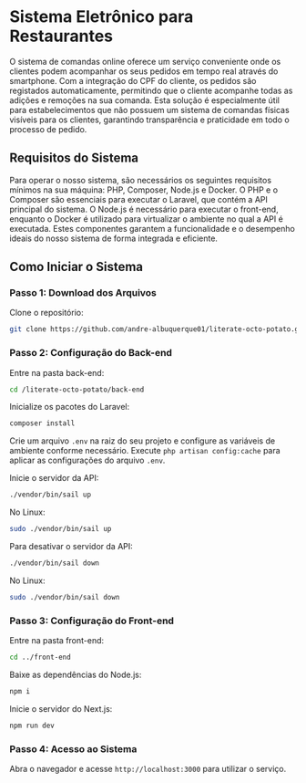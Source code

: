 # Sistema Eletrônico para Restaurantes

O sistema de comandas online oferece um serviço conveniente onde os clientes podem acompanhar os seus pedidos em tempo real através do smartphone. Com a integração do CPF do cliente, os pedidos são registados automaticamente, permitindo que o cliente acompanhe todas as adições e remoções na sua comanda. Esta solução é especialmente útil para estabelecimentos que não possuem um sistema de comandas físicas visíveis para os clientes, garantindo transparência e praticidade em todo o processo de pedido.

## Requisitos do Sistema

Para operar o nosso sistema, são necessários os seguintes requisitos mínimos na sua máquina: PHP, Composer, Node.js e Docker. O PHP e o Composer são essenciais para executar o Laravel, que contém a API principal do sistema. O Node.js é necessário para executar o front-end, enquanto o Docker é utilizado para virtualizar o ambiente no qual a API é executada. Estes componentes garantem a funcionalidade e o desempenho ideais do nosso sistema de forma integrada e eficiente.

## Como Iniciar o Sistema

### Passo 1: Download dos Arquivos

Clone o repositório:

```bash
git clone https://github.com/andre-albuquerque01/literate-octo-potato.git
```

### Passo 2: Configuração do Back-end

Entre na pasta back-end:

```bash
cd /literate-octo-potato/back-end
```

Inicialize os pacotes do Laravel:

```php
composer install
```

Crie um arquivo `.env` na raiz do seu projeto e configure as variáveis de ambiente conforme necessário.
Execute `php artisan config:cache` para aplicar as configurações do arquivo `.env`.

Inicie o servidor da API:

```bash
./vendor/bin/sail up
```

No Linux:

```bash
sudo ./vendor/bin/sail up
```

Para desativar o servidor da API:

```bash
./vendor/bin/sail down
```

No Linux:

```bash
sudo ./vendor/bin/sail down
```

### Passo 3: Configuração do Front-end

Entre na pasta front-end:

```bash
cd ../front-end
```

Baixe as dependências do Node.js:

```bash
npm i
```

Inicie o servidor do Next.js:

```bash
npm run dev
```

### Passo 4: Acesso ao Sistema

Abra o navegador e acesse `http://localhost:3000` para utilizar o serviço.
